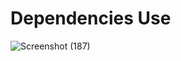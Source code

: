# Dependencies Use
![Screenshot (187)](https://user-images.githubusercontent.com/45370567/231118146-147cb8e3-7372-4fb2-b773-ad6d1f61282c.png)
